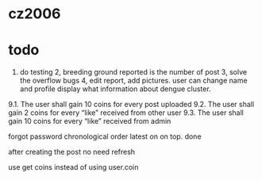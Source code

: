 # cz2006


# todo

1. do testing 
2, breeding ground reported is the number of post 
3, solve the overflow bugs
4, edit report, add pictures. user can change name and profile display what information about dengue cluster. 

9.1.  The user shall gain 10 coins for every post uploaded
	9.2. The user shall gain 2 coins for every “like” received from other user
9.3. The user shall gain 10 coins for every “like” received from admin

forgot password
chronological order latest on on top. done

after creating the post no need refresh 

use get coins instead of using user.coin